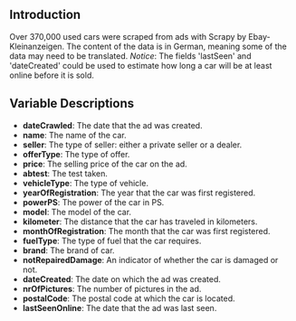 ## Introduction

Over 370,000 used cars were scraped from ads with Scrapy by Ebay-Kleinanzeigen. The content of the data is in German, meaning some of the data may need to be translated. *Notice*: The fields 'lastSeen' and 'dateCreated' could be used to estimate how long a car will be at least online before it is sold.

## Variable Descriptions

- **dateCrawled**: The date that the ad was created.
- **name**: The name of the car.
- **seller**: The type of seller: either a private seller or a dealer.
- **offerType**: The type of offer.
- **price**: The selling price of the car on the ad.
- **abtest**: The test taken.
- **vehicleType**: The type of vehicle.
- **yearOfRegistration**: The year that the car was first registered.
- **powerPS**: The power of the car in PS.
- **model**: The model of the car.
- **kilometer**: The distance that the car has traveled in kilometers.
- **monthOfRegistration**: The month that the car was first registered.
- **fuelType**: The type of fuel that the car requires.
- **brand**: The brand of car.
- **notRepairedDamage**: An indicator of whether the car is damaged or not.
- **dateCreated**: The date on which the ad was created.
- **nrOfPictures**: The number of pictures in the ad.
- **postalCode**: The postal code at which the car is located.
- **lastSeenOnline**: The date that the ad was last seen.
